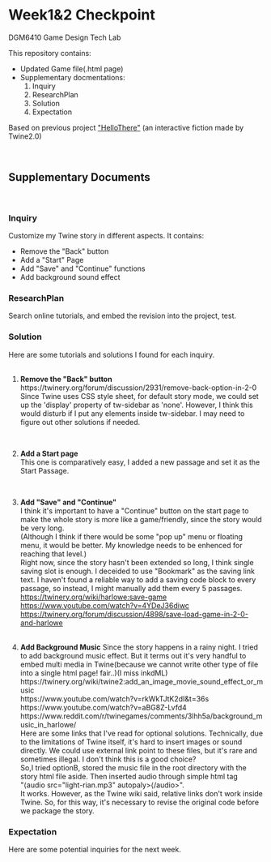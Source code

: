 # Week1&2 Checkpoint

DGM6410 Game Design Tech Lab

This repository contains:

<ul>
  <li>Updated Game file(.html page)</li>
 
<li>Supplementary docmentations:<ol>
<li>Inquiry</li>
<li>ResearchPlan</li>
<li>Solution</li>
<li>Expectation</li>
</ol></li>

</ul>

Based on previous project <a href="https://github.com/appleseed0910/Hello-There">"HelloThere"</a> (an interactive fiction made by Twine2.0)


<br>
<h2>Supplementary Documents</h2>
<br>
<h3>Inquiry</h3>
Customize my Twine story in different aspects. It contains:
<ul>
  <li>Remove the "Back" button</li>
  <li>Add a "Start" Page</li>
  <li>Add "Save" and "Continue" functions</li>
  <li>Add background sound effect</li>
  </ul>
  
<h3>ResearchPlan</h3>
Search online tutorials, and embed the revision into the project, test.

<h3>Solution</h3>
Here are some tutorials and solutions I found for each inquiry.
<br><br>
<ol>
  <li><b>Remove the "Back" button</b>
<br>https://twinery.org/forum/discussion/2931/remove-back-option-in-2-0
<br>Since Twine uses CSS style sheet, for default story mode, we could set up the 'display' property of tw-sidebar as 'none'.
However, I think this would disturb if I put any elements inside tw-sidebar. I may need to figure out other solutions if needed.</li>

<br><li><b>Add a Start page</b>
<br>This one is comparatively easy, I added a new passage and set it as the Start Passage.</li>

<br><li><b>Add "Save" and "Continue"</b>
<br>I think it's important to have a "Continue" button on the start page to make the whole story is more like a game/friendly, since the story would be very long.
<br>(Although I think if there would be some "pop up" menu or floating menu, it would be better. My knowledge needs to be enhenced for reaching that level.)
<br>Right now, since the story hasn't been extended so long, I think single saving slot is enough. I deceided to use "Bookmark" as the saving link text. I haven't found a reliable way to add a saving code block to every passage, so instead, I might manually add them every 5 passages.
<br>https://twinery.org/wiki/harlowe:save-game
<br>https://www.youtube.com/watch?v=4YDeJ36diwc
<br>https://twinery.org/forum/discussion/4898/save-load-game-in-2-0-and-harlowe
  </li>
<br><li><b>Add Background Music</b>
Since the story happens in a rainy night. I tried to add background music effect. But it terms out it's very handful to embed multi media in Twine(because we cannot write other type of file into a single html page! fair..)(I miss inkdML)
<br>https://twinery.org/wiki/twine2:add_an_image_movie_sound_effect_or_music
<br>https://www.youtube.com/watch?v=rkWkTJtK2dI&t=36s
<br>https://www.youtube.com/watch?v=aBG8Z-Lvfd4
<br>https://www.reddit.com/r/twinegames/comments/3lhh5a/background_music_in_harlowe/
<br>Here are some links that I've read for optional solutions. Technically, due to the limitations of Twine itself, it's hard to insert images or sound directly. We could use external link point to these files, but it's rare and sometimes illegal. I don't think this is a good choice?
<br>So,I tried optionB, stored the music file in the root directory with the story html file aside. Then inserted audio through simple html tag "&lang;audio src="light-rian.mp3" autopaly>&lang;/audio>".
<br>It works. However, as the Twine wiki said, relative links don't work inside Twine. So, for this way, it's necessary to revise the original code before we package the story.

  
  
  </ol>

<h3>Expectation</h3>
Here are some potential inquiries for the next week.

